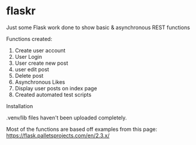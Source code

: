 # flaskr
Just some Flask work done to show basic & asynchronous REST functions

Functions created:

1. Create user account
2. User Login
3. User create new post
4. user edit post
5. Delete post
6. Asynchronous Likes
7. Display user posts on index page
8. Created automated test scripts
   

Installation

.venv/lib files haven't been uploaded completely.

Most of the functions are based off examples from this page: https://flask.palletsprojects.com/en/2.3.x/


